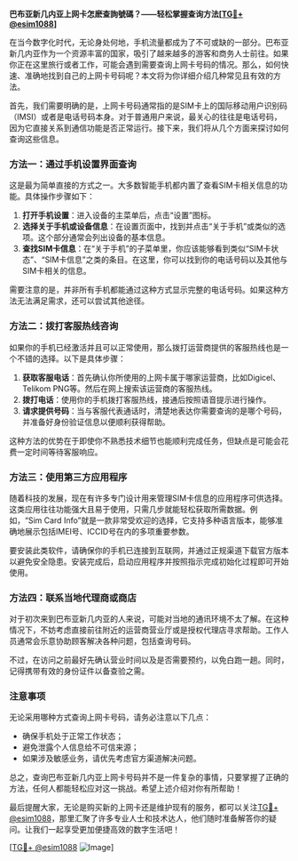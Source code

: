 **巴布亚新几内亚上网卡怎麽查詢號碼？——轻松掌握查询方法[[TG💪+ @esim1088](https://t.me/s/esim1088)]**

在当今数字化时代，无论身处何地，手机流量都成为了不可或缺的一部分。巴布亚新几内亚作为一个资源丰富的国家，吸引了越来越多的游客和商务人士前往。如果你正在这里旅行或者工作，可能会遇到需要查询上网卡号码的情况。那么，如何快速、准确地找到自己的上网卡号码呢？本文将为你详细介绍几种常见且有效的方法。

首先，我们需要明确的是，上网卡号码通常指的是SIM卡上的国际移动用户识别码（IMSI）或者是电话号码本身。对于普通用户来说，最关心的往往是电话号码，因为它直接关系到通信功能是否正常运行。接下来，我们将从几个方面来探讨如何查询这些信息。

### 方法一：通过手机设置界面查询

这是最为简单直接的方式之一。大多数智能手机都内置了查看SIM卡相关信息的功能。具体操作步骤如下：

1. **打开手机设置**：进入设备的主菜单后，点击“设置”图标。
2. **选择关于手机或设备信息**：在设置页面中，找到并点击“关于手机”或类似的选项。这个部分通常会列出设备的基本信息。
3. **查找SIM卡信息**：在“关于手机”的子菜单里，你应该能够看到类似“SIM卡状态”、“SIM卡信息”之类的条目。在这里，你可以找到你的电话号码以及其他与SIM卡相关的信息。

需要注意的是，并非所有手机都能通过这种方式显示完整的电话号码。如果这种方法无法满足需求，还可以尝试其他途径。

### 方法二：拨打客服热线咨询

如果你的手机已经激活并且可以正常使用，那么拨打运营商提供的客服热线也是一个不错的选择。以下是具体步骤：

1. **获取客服电话**：首先确认你所使用的上网卡属于哪家运营商，比如Digicel、Telikom PNG等。然后在网上搜索该运营商的客服热线。
2. **拨打电话**：使用你的手机拨打客服热线，接通后按照语音提示进行操作。
3. **请求提供号码**：当与客服代表通话时，清楚地表达你需要查询的是哪个号码，并准备好身份验证信息以便顺利获得帮助。

这种方法的优势在于即使你不熟悉技术细节也能顺利完成任务，但缺点是可能会花费一定时间等待客服响应。

### 方法三：使用第三方应用程序

随着科技的发展，现在有许多专门设计用来管理SIM卡信息的应用程序可供选择。这类应用往往功能强大且易于使用，只需几步就能轻松获取所需数据。例如，“Sim Card Info”就是一款非常受欢迎的选择，它支持多种语言版本，能够准确地展示包括IMEI号、ICCID号在内的多项重要参数。

要安装此类软件，请确保你的手机已连接到互联网，并通过正规渠道下载官方版本以避免安全隐患。安装完成后，启动应用程序并按照指示完成初始化过程即可开始使用。

### 方法四：联系当地代理商或商店

对于初次来到巴布亚新几内亚的人来说，可能对当地的通讯环境不太了解。在这种情况下，不妨考虑直接前往附近的运营商营业厅或是授权代理店寻求帮助。工作人员通常会乐意协助顾客解决各种问题，包括查询号码。

不过，在访问之前最好先确认营业时间以及是否需要预约，以免白跑一趟。同时，记得携带有效的身份证件以备查验之需。

### 注意事项

无论采用哪种方式查询上网卡号码，请务必注意以下几点：

- 确保手机处于正常工作状态；
- 避免泄露个人信息给不可信来源；
- 如果涉及敏感业务，请优先考虑官方渠道解决问题。

总之，查询巴布亚新几内亚上网卡号码并不是一件复杂的事情，只要掌握了正确的方法，任何人都能轻松应对这一挑战。希望上述介绍对你有所帮助！

最后提醒大家，无论是购买新的上网卡还是维护现有的服务，都可以关注[TG💪+ @esim1088](https://t.me/s/esim1088)，那里汇聚了许多专业人士和技术达人，他们随时准备解答你的疑问。让我们一起享受更加便捷高效的数字生活吧！

[[TG💪+ @esim1088](https://t.me/s/esim1088) ![Image](https://i.postimg.cc/4NQfJmqS/Snipaste-2025-05-13-00-14-12.png)]